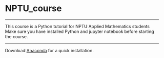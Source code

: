 # NPTU_course

---
This course is a Python tutorial for NPTU Applied Mathematics students
Make sure you have installed Python and jupyter notebook before starting the course.

---
Download [Anaconda](https://www.anaconda.com/products/individual) for a quick installation.
